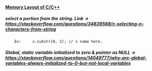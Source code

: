 #### [Memory Layout of C/C++](https://www.geeksforgeeks.org/memory-layout-of-c-program/)      


##### select a portion from the string. Link -> https://stackoverflow.com/questions/34839588/c-selecting-n-characters-from-string
		Ex:		s.substr(0, 2);	// s name here.
		



##### Global, static variable initialized to zero & pointer as NULL -> https://stackoverflow.com/questions/14049777/why-are-global-variables-always-initialized-to-0-but-not-local-variables




